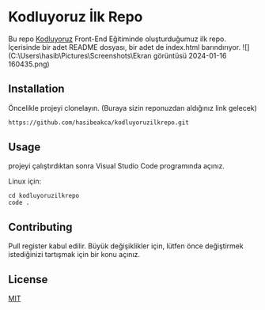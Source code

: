 # Kodluyoruz İlk Repo
Bu repo [Kodluyoruz](https://www.kodluyoruz.org/) Front-End Eğitiminde oluşturduğumuz ilk repo. İçerisinde bir adet README dosyası, bir adet de index.html barındırıyor.
![](C:\Users\hasib\Pictures\Screenshots\Ekran görüntüsü 2024-01-16 160435.png)

## Installation
Öncelikle projeyi clonelayın. (Buraya sizin reponuzdan aldığınız link gelecek)

```bash
https://github.com/hasibeakca/kodluyoruzilkrepo.git
```

## Usage
projeyi çalıştırdıktan sonra Visual Studio Code programında açınız.

Linux için:
```linux
cd kodluyoruzilkrepo
code .
```

## Contributing
Pull register kabul edilir. Büyük değişiklikler için, lütfen önce değiştirmek istediğinizi tartışmak için bir konu açınız.

## License
[MIT](https://choosealicense.com/licenses/mit/)